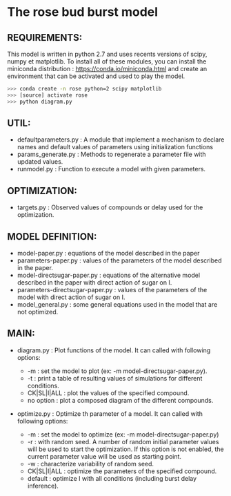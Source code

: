 The rose bud burst model
========================

REQUIREMENTS:
-------------
This model is written in python 2.7 and uses recents versions of scipy, numpy et matplotlib.
To install all of these modules, you can install the miniconda distribution :
https://conda.io/miniconda.html
and create an environment that can be activated and used to play the model.

```bash
>>> conda create -n rose python=2 scipy matplotlib
>>> [source] activate rose
>>> python diagram.py
```

UTIL:
-------------
- defaultparameters.py : A module that implement a mechanism to declare names and default values of parameters using initialization functions 
- params_generate.py   : Methods to regenerate a parameter file with updated values.
- runmodel.py          : Function to execute a model with given parameters.

OPTIMIZATION:
-------------
- targets.py           : Observed values of compounds or delay used for the optimization.

MODEL DEFINITION:
-------------
- model-paper.py      : equations of the model described in the paper
- parameters-paper.py : values of the parameters of the model described in the paper.
- model-directsugar-paper.py : equations of the alternative model described in the paper with direct action of sugar on I.
- parameters-directsugar-paper.py : values of the parameters of the model with direct action of sugar on I.
- model_general.py : some general equations used in the model that are not optimized.

MAIN:
-------------
- diagram.py : Plot functions of the model. It can called with following options:
    - -m : set the model to plot (ex: -m model-directsugar-paper.py).
    - -t : print a table of resulting values of simulations for different conditions.
    - CK|SL|I|ALL : plot the values of the specified compound.
    - no option : plot a composed diagram of the different compounds.

- optimize.py : Optimize th parameter of a model. It can called with following options:
    - -m : set the model to optimize (ex: -m model-directsugar-paper.py)
    - -r : with random seed. A number of random initial parameter values will be used to start the optimization. If this option is not enabled, the current parameter value will be used as starting point.
    - -w : characterize variability of random seed.
    - CK|SL|I|ALL : optimize the parameters of the specified compound.
    - default : optimize I with all conditions (including burst delay inference).